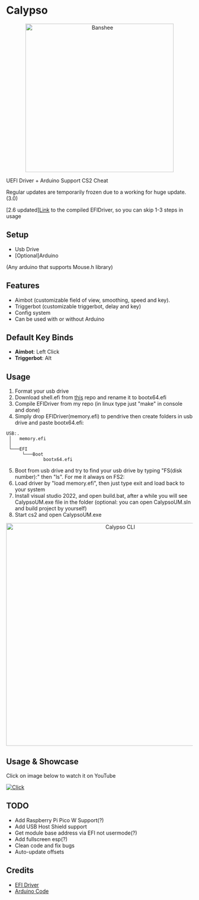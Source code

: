 # Calypso

<p align="center">
<img src="https://i.imgur.com/0VWHi0u.png" alt="Banshee" width="400" />
</p>

UEFI Driver + Arduino Support CS2 Cheat

Regular updates are temporarily frozen due to a working for huge update. (3.0)

[2.6 updated][Link](https://mega.nz/file/6xxAgb4T#gLYt3pbMdsPQdnb36Iq3zfLja-xg4gjK9zdbZhuTtjU) to the compiled EFIDriver, so you can skip 1-3 steps in usage

## Setup
- Usb Drive
- [Optional]Arduino

(Any arduino that supports Mouse.h library)

## Features
- Aimbot (customizable field of view, smoothing, speed and key).
- Triggerbot (customizable triggerbot, delay and key)
- Config system
- Can be used with or without Arduino

## Default Key Binds

- **Aimbot**: Left Click
- **Triggerbot**: Alt

## Usage
1. Format your usb drive
2. Download shell.efi from [this](https://github.com/tianocore/edk2-archive/blob/master/ShellBinPkg/UefiShell/X64/Shell.efi) repo and rename it to bootx64.efi
3. Compile EFIDriver from my repo (in linux type just "make" in console and done)
4. Simply drop EFIDriver(memory.efi) to pendrive then create folders in usb drive and paste bootx64.efi:
```
USB:.
 │   memory.efi
 │
 └───EFI
      └───Boot
              bootx64.efi
```
5. Boot from usb drive and try to find your usb drive by typing "FS(disk number):" then "ls". For me it always on FS2:
6. Load driver by "load memory.efi", then just type exit and load back to your system
7. Install visual studio 2022, and open build.bat, after a while you will see CalypsoUM.exe file in the folder (optional: you can open CalypsoUM.sln and build project by yourself)
8. Start cs2 and open CalypsoUM.exe

<p align="center">
<img src="https://i.imgur.com/9fW1NGv.png" alt="Calypso CLI" width="600"/>
</p>

## Usage & Showcase
Click on image below to watch it on YouTube

[![Click](http://i3.ytimg.com/vi/J-yl2FgI6eo/hqdefault.jpg)](https://youtu.be/FY2V1YdpacM)

## TODO
+ Add Raspberry Pi Pico W Support(?)
+ Add USB Host Shield support
+ Get module base address via EFI not usermode(?)
+ Add fullscreen esp(?)
+ Clean code and fix bugs
+ Auto-update offsets

## Credits
+ [EFI Driver](https://github.com/TheCruZ/EFI_Driver_Access)
+ [Arduino Code](https://github.com/backpack-0x1337/CyberAim-Valorant/)
